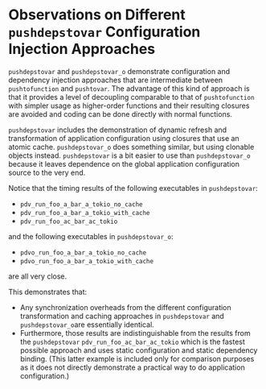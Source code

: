 # Observations on Different `pushdepstovar` Configuration Injection Approaches

`pushdepstovar` and `pushdepstovar_o` demonstrate configuration and dependency injection approaches that are intermediate between `pushtofunction` and `pushtovar`. The advantage of this kind of approach is that it provides a level of decoupling comparable to that of `pushtofunction` with simpler usage as higher-order functions and their resulting closures are avoided and coding can be done directly with normal functions.

`pushdepstovar` includes the demonstration of dynamic refresh and transformation of application configuration using closures that use an atomic cache. `pushdepstovar_o` does something similar, but using clonable objects instead. `pushdepstovar` is a bit easier to use than `pushdepstovar_o` because it leaves dependence on the global application configuration source to the very end.

Notice that the timing results of the following executables in `pushdepstovar`:

- `pdv_run_foo_a_bar_a_tokio_no_cache`
- `pdv_run_foo_a_bar_a_tokio_with_cache`
- `pdv_run_foo_ac_bar_ac_tokio`

and the following executables in `pushdepstovar_o`:

- `pdvo_run_foo_a_bar_a_tokio_no_cache`
- `pdvo_run_foo_a_bar_a_tokio_with_cache`

are all very close.

This demonstrates that:

- Any synchronization overheads from the different configuration transformation and caching approaches in `pushdepstovar` and `pushdepstovar_o`are essentially identical.
- Furthermore, those results are indistinguishable from the results from the `pushdepstovar` `pdv_run_foo_ac_bar_ac_tokio` which is the fastest possible approach and uses static configuration and static dependency binding. (This latter example is included only for comparison purposes as it does not directly demonstrate a practical way to do application configuration.)
